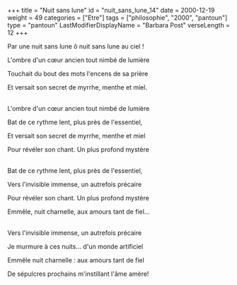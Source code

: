 +++
title = "Nuit sans lune"
id = "nuit_sans_lune_14"
date = 2000-12-19
weight = 49
categories = ["Etre"]
tags = ["philosophie", "2000", "pantoun"]
type = "pantoun"
LastModifierDisplayName = "Barbara Post"
verseLength = 12
+++

Par une nuit sans lune ô nuit sans lune au ciel !

L'ombre d'un cœur ancien tout nimbé de lumière

Touchait du bout des mots l'encens de sa prière

Et versait son secret de myrrhe, menthe et miel.

 \
L'ombre d'un cœur ancien tout nimbé de lumière

Bat de ce rythme lent, plus près de l'essentiel,

Et versait son secret de myrrhe, menthe et miel

Pour révéler son chant. Un plus profond mystère

 \
Bat de ce rythme lent, plus près de l'essentiel,

Vers l'invisible immense, un autrefois précaire

Pour révéler son chant. Un plus profond mystère

Emmêle, nuit charnelle, aux amours tant de fiel...

 \
Vers l'invisible immense, un autrefois précaire

Je murmure à ces nuits... d'un monde artificiel

Emmêle nuit charnelle : aux amours tant de fiel

De sépulcres prochains m'instillant l'âme amère!
